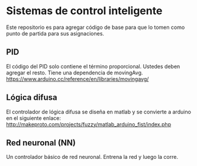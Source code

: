 # Sistemas de control inteligente
Este repositorio es para agregar código de base para que lo tomen como punto de partida para sus asignaciones.

## PID
El código del PID solo contiene el término proporcional. Ustedes deben agregar el resto. Tiene una dependencia de movingAvg.
https://www.arduino.cc/reference/en/libraries/movingavg/

## Lógica difusa
El controlador de lógica difusa se diseña en matlab y se convierte a arduino en el siguiente enlace:
http://makeproto.com/projects/fuzzy/matlab_arduino_fist/index.php

## Red neuronal (NN)
Un controlador básico de red neuronal. Entrena la red y luego la corre.
